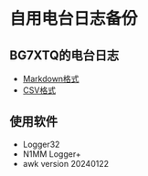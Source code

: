 # 自用电台日志备份

## BG7XTQ的电台日志

- [Markdown格式](BG7XTQ.md)
- [CSV格式](BG7XTQ.CSV)

## 使用软件

- Logger32
- N1MM Logger+
- awk version 20240122
